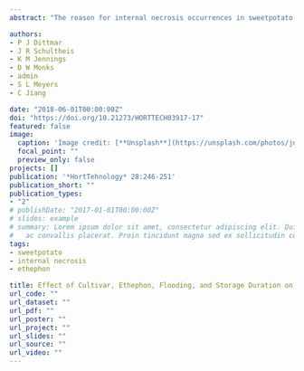 ```yaml
---
abstract: "The reason for internal necrosis occurrences in sweetpotato (Ipomoea batatas) storage roots is not well understood. This disorder begins internally in the storage roots as small light brown spots near the proximal end of the root that eventually can become more enlarged as brown/black regions in the cortex. The objective of this study was to determine the effect of ethephon and flooding on the development of internal necrosis in the sweetpotato cultivars Beauregard, Carolina Ruby, and Covington over storage durations from 9 to 150 days after harvest (DAH) when roots had been cured. Soil moisture treatments were no-flooding, and simulated flooding that was created by applying 10 inches of overhead irrigation during 2 weeks before harvest. Ethephon was applied at 0, 0.75, and 0.98 lb/acre 2 weeks before harvest. Overall, ‘Covington’ and ‘Carolina Ruby’ had greater internal necrosis incidence (22% to 65% and 32% to 51%, respectively) followed by ‘Beauregard’ (9% to 22%) during storage duration from 9 to 150 DAH at both soil moistures. No significant change was observed for either internal necrosis incidence or severity for ‘Beauregard’ and ‘Carolina Ruby’ over the storage duration of 9–150 DAH. However, there was an increase of internal necrosis incidence and severity 9–30 DAH in ‘Covington’, with incidence and severity remaining similar 30–150 DAH. Storage roots in treatments sprayed with 0.75 or 0.98 lb/acre ethephon had higher internal necrosis incidence and severity compared with the nontreated, regardless of cultivars at both soil moistures. This research confirms that sweetpotato cultivars differ in their susceptibility to internal necrosis (incidence and severity), ethephon applied to foliage can contribute to internal necrosis development in storage roots, and internal necrosis incidence reaches a maximum by 30 DAH in ‘Covington’ and 9 DAH in ‘Carolina Ruby’ and ‘Beauregard’."

authors:
- P J Dittmar
- J R Schultheis
- K M Jennings
- D W Monks
- admin
- S L Meyers
- C Jiang

date: "2018-06-01T00:00:00Z"
doi: "https://doi.org/10.21273/HORTTECH03917-17"
featured: false
image:
  caption: 'Image credit: [**Unsplash**](https://unsplash.com/photos/jdD8gXaTZsc)'
  focal_point: ""
  preview_only: false
projects: []
publication: '*HortTehnology* 28:246-251'
publication_short: ""
publication_types:
- "2"
# publishDate: "2017-01-01T00:00:00Z"
# slides: example
# summary: Lorem ipsum dolor sit amet, consectetur adipiscing elit. Duis posuere tellus
#   ac convallis placerat. Proin tincidunt magna sed ex sollicitudin condimentum.
tags:
- sweetpotato
- internal necrosis
- ethephon

title: Effect of Cultivar, Ethephon, Flooding, and Storage Duration on Sweetpotato Internal Necrosis
url_code: ""
url_dataset: ""
url_pdf: ""
url_poster: ""
url_project: ""
url_slides: ""
url_source: ""
url_video: ""
---
```

